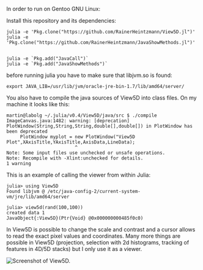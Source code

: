 
In order to run on Gentoo GNU Linux:

Install this repository and its dependencies:

```
julia -e 'Pkg.clone("https://github.com/RainerHeintzmann/View5D.jl")'
julia -e 'Pkg.clone("https://github.com/RainerHeintzmann/JavaShowMethods.jl")'


julia -e `Pkg.add("JavaCall")`
julia -e `Pkg.add("JavaShowMethods")`
```

before running julia you have to make sure that libjvm.so is found:

```
export JAVA_LIB=/usr/lib/jvm/oracle-jre-bin-1.7/lib/amd64/server/
```

You also have to compile the java sources of View5D into class files. On my machine it looks like this:
```
martin@labolg ~/.julia/v0.4/View5D/java/src $ ./compile 
ImageCanvas.java:1482: warning: [deprecation] PlotWindow(String,String,String,double[],double[]) in PlotWindow has been deprecated
     PlotWindow myplot = new PlotWindow("View5D Plot",XAxisTitle,YAxisTitle,AxisData,LineData);
                         ^
Note: Some input files use unchecked or unsafe operations.
Note: Recompile with -Xlint:unchecked for details.
1 warning
```


This is an example of calling the viewer from within Julia:
```
julia> using View5D
Found libjvm @ /etc/java-config-2/current-system-vm/jre/lib/amd64/server

julia> view5d(rand(100,100))
created data 1
JavaObject{:View5D}(Ptr{Void} @0x000000000485f0c0)
```

In View5D is possible to change the scale and contrast and a cursor
allows to read the exact pixel values and coordinates. Many more
things are possible in View5D (projection, selection with 2d
histograms, tracking of features in 4D/5D stacks) but I only use it as
a viewer.


![Screenshot of View5D.](/doc/screen_example-view5d.jpg?raw=true "Screenshot of View5D.")